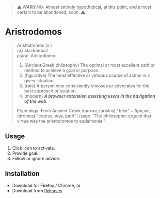 > ⚠ WARNING: Almost entirely hypothetical, at this point, and almost certain to be abandoned, soon. ⚠ 

# Aristrodomos
> Aristodromos (n.)  
> /əˌristəˈdrōməs/  
> plural: Aristodromoi  
>  
> 1. (Ancient Greek philosophy) The optimal or most excellent path or method to achieve a goal or purpose.  
> 1. (figurative) The most effective or virtuous course of action in a given situation.  
> 1. (rare) A person who consistently chooses or advocates for the best approach or solution.  
> 1. (modern) **_A browser extension assisting users in the navigation of the web._**  
>  
> Etymology: From Ancient Greek ἄριστος (aristos) "best" + δρόμος (dromos) "course, way, path" Usage: "The philosopher argued that virtue was the aristodromos to eudaimonia."

## Usage
1. Click icon to activate.
1. Provide goal.
1. Follow or ignore advice.

## Installation
- Download for Firefox / Chrome, or
- Download from [Releases](https://github.com/gavmor/aristodromos/releases)

